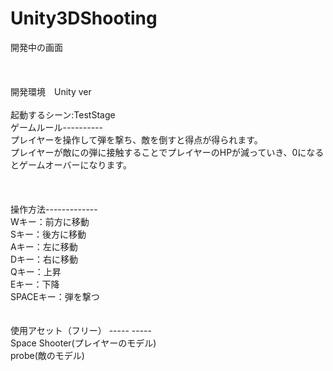 Unity3DShooting
===============
開発中の画面<br>
<br>
<br>
<br>
開発環境　Unity ver<br>
<br>
起動するシーン:TestStage<br>
ゲームルール----------<br>
プレイヤーを操作して弾を撃ち、敵を倒すと得点が得られます。<br>
プレイヤーが敵にの弾に接触することでプレイヤーのHPが減っていき、0になるとゲームオーバーになります。<br>
<br>
<br>
<br>
操作方法-------------<br>
Wキー：前方に移動<br>
Sキー：後方に移動<br>
Aキー：左に移動<br>
Dキー：右に移動<br>
Qキー：上昇<br>
Eキー：下降<br>
SPACEキー：弾を撃つ<br>
<br>
<br>
使用アセット（フリー） ----- -----<br>
Space Shooter(プレイヤーのモデル)<br>
probe(敵のモデル)<br>
